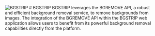 <img src="" alt="BGSTRIP">
# BGSTRIP
BGSTRIP leverages the BGREMOVE API, a robust and efficient background removal service, to remove backgrounds from images. The integration of the BGREMOVE API within the BGSTRIP web application allows users to benefit from its powerful background removal capabilities directly from the platform.
